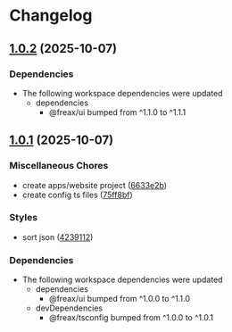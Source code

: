 # Changelog

## [1.0.2](https://github.com/freax-io/freax/compare/website-v1.0.1...website-v1.0.2) (2025-10-07)


### Dependencies

* The following workspace dependencies were updated
  * dependencies
    * @freax/ui bumped from ^1.1.0 to ^1.1.1

## [1.0.1](https://github.com/freax-io/freax/compare/website-v1.0.0...website-v1.0.1) (2025-10-07)


### Miscellaneous Chores

* create apps/website project ([6633e2b](https://github.com/freax-io/freax/commit/6633e2b600972b53d1120a6f2a34f2beb79c9e20))
* create config ts files ([75ff8bf](https://github.com/freax-io/freax/commit/75ff8bf6e4d601bcef34aa395e1f87b7d08a1100))


### Styles

* sort json ([4239112](https://github.com/freax-io/freax/commit/423911260047525b5254643e93e58fb1a1d252cf))


### Dependencies

* The following workspace dependencies were updated
  * dependencies
    * @freax/ui bumped from ^1.0.0 to ^1.1.0
  * devDependencies
    * @freax/tsconfig bumped from ^1.0.0 to ^1.0.1

